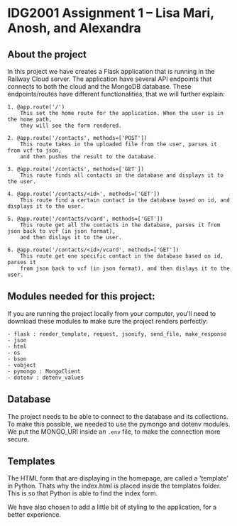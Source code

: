 # IDG2001 Assignment 1 – Lisa Mari, Anosh, and Alexandra

## About the project

In this project we have creates a Flask application that is running in the Railway Cloud server.
The application have several API endpoints that connects to both the cloud and the MongoDB database. 
These endpoints/routes have different functionalities, that we will further explain:

    1. @app.route('/')
        This set the home route for the application. When the user is in the home path,
        they will see the form rendered. 

    2. @app.route('/contacts', methods=['POST'])
        This route takes in the uploaded file from the user, parses it from vcf to json,
        and then pushes the result to the database. 

    3. @app.route('/contacts', methods=['GET'])
        This route finds all contacts in the database and displays it to the user. 

    4. @app.route('/contacts/<id>', methods=['GET'])
        This route find a certain contact in the database based on id, and displays it to the user. 

    5. @app.route('/contacts/vcard', methods=['GET'])
        This route get all the contacts in the database, parses it from json back to vcf (in json format), 
        and then dislays it to the user.

    6. @app.route('/contacts/<id>/vcard', methods=['GET'])
        This route get one specific contact in the database based on id, parses it 
        from json back to vcf (in json format), and then dislays it to the user.


## Modules needed for this project:
If you are running the project locally from your computer, you'll need to download 
these modules to make sure the project renders perfectly:

    - flask : render_template, request, jsonify, send_file, make_response
    - json
    - html
    - os
    - bson
    - vobject
    - pymongo : MongoClient
    - dotenv : dotenv_values

## Database
The project needs to be able to connect to the database and its collections. To make this possible, we needed to use the pymongo and dotenv modules. We put the MONGO_URI inside an ```.env``` file, to make the connection more secure. 

## Templates
The HTML form that are displaying in the homepage, are called a 'template' in Python. Thats why the index.html is placed inside the templates folder. This is so that Python is able to find the index form. 

We have also chosen to add a little bit of styling to the application, for a better experience. 
